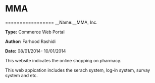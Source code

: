 MMA
===
=================
__Name:__MMA, Inc.

__Type:__ Commerce Web Portal

__Author:__ Farhood Rashidi

__Date:__ 08/01/2014- 10/01/2014

This website indicates the online shopping on pharmacy.

This web appication includes the serach system, log-in system, survay system and etc.
